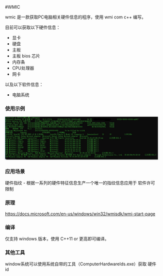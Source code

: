 #WMIC

wmic 是一款获取PC电脑相关硬件信息的程序，使用 wmi com c++ 编写。

目前可以获取以下硬件信息：
* 显卡
* 硬盘
* 主板
* 主板 bios 芯片
* 内存条
* CPU处理器
* 网卡

以及以下软件信息：
* 电脑系统

### 使用示例
![](images/Snipaste_2020-05-17_23-04-37.jpg)

### 应用场景
硬件指纹 - 根据一系列的硬件特征信息生产一个唯一的指纹信息应用于 软件许可限制

### 原理
https://docs.microsoft.com/en-us/windows/win32/wmisdk/wmi-start-page

### 编译
仅支持 windows 版本，使用 C++11 or 更高即可编译。

### 其他工具
window系统可以使用系统自带的工具（ComputerHardwareIds.exe）获取 硬件id

